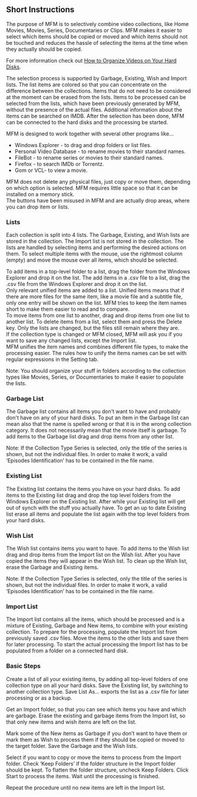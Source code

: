 ## Short Instructions

The purpose of MFM is to selectively combine video collections, like Home Movies, Movies, Series, Documentaries or Clips.  MFM makes it easier to select which items should be copied or moved and which items should not be touched and reduces the hassle of selecting the items at the time when they actually should be copied.

For more information check out [How to Organize Videos on Your Hard Disks](http://movie-file-merger.org/organizevideos.html).

The selection process is supported by Garbage, Existing, Wish and Import lists.  The list items are colored so that you can concentrate on the difference between the collections.  Items that do not need to be considered at the moment can be erased from the lists.  Items to be processed can be selected from the lists, which have been previously generated by MFM, without the presence of the actual files.  Additional information about the items can be searched on IMDB.  After the selection has been done, MFM can be connected to the hard disks and the processing be started.

MFM is designed to work together with several other programs like...

* Windows Explorer - to drag and drop folders or list files.
* Personal Video Database - to rename movies to their standard names.
* FileBot - to rename series or movies to their standard names.
* Firefox - to search IMDb or Torrentz.
* Gom or VCL- to view a movie.

MFM does not delete any physical files, just copy or move them, depending on which option is selected.  MFM requires little space so that it can be installed on a memory stick.  
The buttons have been misused in MFM and are actually drop areas, where you can drop item or lists.

### Lists

Each collection is split into 4 lists.  The Garbage, Existing, and Wish lists are stored in the collection.  The Import list is not stored in the collection.  The lists are handled by selecting items and performing the desired actions on them.  To select multiple items with the mouse, use the rightmost column \(empty\) and move the mouse over all items, which should be selected.

To add items in a top-level folder to a list, drag the folder from the Windows Explorer and drop it on the list.  The add items in a .csv file to a list, drag the .csv file from the Windows Explorer and drop it on the list.  
Only relevant unified items are added to a list.  Unified items means that if there are more files for the same item, like a movie file and a subtitle file, only one entry will be shown on the list.  MFM tries to keep the item names short to make them easier to read and to compare.  
To move items from one list to another, drag and drop items from one list to another list.  To delete items from a list, select them and press the Delete key.  Only the lists are changed, but the files still remain where they are.  
If the collection type is changed or MFM closed, MFM will ask you if you want to save any changed lists, except the Import list.  
MFM unifies the item names and combines different file types, to make the processing easier.  The rules how to unify the items names can be set with regular expressions in the Setting tab.

Note:  You should organize your stuff in folders according to the collection types like Movies, Series, or Documentaries to make it easier to populate the lists.

### Garbage List

The Garbage list contains all items you don’t want to have and probably don't have on any of your hard disks.  To put an item in the Garbage list can mean also that the name is spelled wrong or that it is in the wrong collection category.  It does not necessarily mean that the movie itself is garbage.  To add items to the Garbage list drag and drop items from any other list.

Note:  If the Collection Type Series is selected, only the title of the series is shown, but not the individual files.  In order to make it work, a valid ‘Episodes Identification’ has to be contained in the file name.

### Existing List

The Existing list contains the items you have on your hard disks.  To add items to the Existing list drag and drop the top level folders from the Windows Explorer on the Existing list.  After while your Existing list will get out of synch with the stuff you actually have.  To get an up to date Existing list erase all items and populate the list again with the top level folders from your hard disks.

### Wish List

The Wish list contains items you want to have. To add items to the Wish list drag and drop items from the Import list on the Wish list.  After you have copied the items they will appear in the Wish list.  To clean up the Wish list, erase the Garbage and Existing items.

Note:  If the Collection Type Series is selected, only the title of the series is shown, but not the individual files.  In order to make it work, a valid ‘Episodes Identification’ has to be contained in the file name.

### Import List

The Import list contains all the items, which should be processed and is a mixture of Existing, Garbage and New items, to combine with your existing collection.  To prepare for the processing, populate the Import list from previously saved .csv files.  Move the items to the other lists and save them for later processing. To start the actual processing the Import list has to be populated from a folder on a connected hard disk.

### Basic Steps

Create a list of all your existing items, by adding all top-level folders of one collection type on all your hard disks.  Save the Existing list, by switching to another collection type.  Save List As... exports the list as a .csv file for later processing or as a backup.

Get an Import folder, so that you can see which items you have and which are garbage.  Erase the existing and garbage items from the Import list, so that only new items and wish items are left on the list.

Mark some of the New items as Garbage if you don’t want to have them or mark them as Wish to process them if they should be copied or moved to the target folder.  Save the Garbage and the Wish lists.

Select if you want to copy or move the items to process from the Import folder.  Check ‘Keep Folders’ if the folder structure in the Import folder should be kept.  To flatten the folder structure, uncheck Keep Folders. Click Start to process the items.  Wait until the processing is finished.

Repeat the procedure until no new items are left in the Import list.

